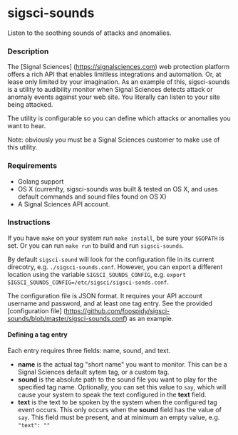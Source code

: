 # sigsci-sounds
Listen to the soothing sounds of attacks and anomalies.

### Description

The [Signal Sciences] (https://signalsciences.com) web protection platform offers a rich API that enables limitless integrations and automation. Or, at lease only limited by your imagination. As an example of this, sigsci-sounds is a utility to audibility monitor when Signal Sciences detects attack or anomaly events against your web site. You literally can listen to your site being attacked.

The utility is configurable so you can define which attacks or anomalies you want to hear.

Note: obviously you must be a Signal Sciences customer to make use of this utility.

### Requirements

- Golang support
- OS X (currenlty, sigsci-sounds was built & tested on OS X, and uses default commands and sound files found on OS X)
- A Signal Sciences API account.

### Instructions

If you have `make` on your system run `make install`, be sure your `$GOPATH` is set. Or you can run `make run` to build and run `sigsci-sounds`.

By default `sigsci-sound` will look for the configuration file in its current direcotry, e.g. `./sigsci-sounds.conf`. However, you can export a different location using the variable `SIGSCI_SOUNDS_CONFIG`, e.g. `export SIGSCI_SOUNDS_CONFIG=/etc/sigsci/sigsci-sonds.conf`.

The configuration file is JSON format. It requires your API account username and password, and at least one tag entry. See the provided [configuration file] (https://github.com/foospidy/sigsci-sounds/blob/master/sigsci-sounds.conf) as an example.

#### Defining a tag entry

Each entry requires three fields: name, sound, and text.

- __name__ is the actual tag "short name" you want to monitor. This can be a Signal Sciences default sytem tag, or a custom tag.
- __sound__ is the absolute path to the sound file you want to play for the specified tag name. Optionally, you can set this value to `say`, which will cause your system to speak the text configured in the __text__ field.
- __text__ is the text to be spoken by the system when the configured tag event occurs. This only occurs when the __sound__ field has the value of `say`. This field must be present, and at minimum an empty value, e.g. `"text": ""`

